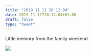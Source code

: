 ```yaml
---
title: "2019 11 11 20 12 04"
date: 2019-11-11T20:12:04+01:00
draft: false
type: "tweet"
---
```

Little memory from the family weekend.

![](/img/IMG_0825.jpg)

